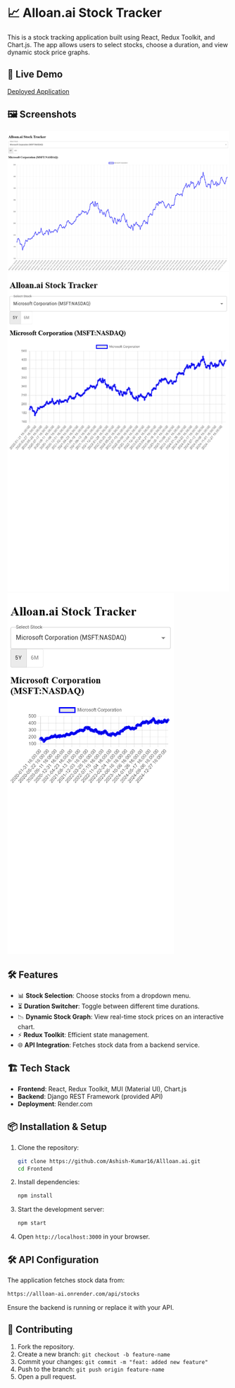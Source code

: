 # 📈 Alloan.ai Stock Tracker

This is a stock tracking application built using React, Redux Toolkit, and Chart.js. The app allows users to select stocks, choose a duration, and view dynamic stock price graphs.

## 🚀 Live Demo

[Deployed Application](https://allloan-ai.vercel.app/)

## 🖼️ Screenshots

![Desktop View](./Frontend/public/screenshots/DesktopView.png)  
![Tablet View](./Frontend/public/screenshots/TabletView.png)  
![Mobile View](./Frontend/public/screenshots/MobileView.png)  

## 🛠️ Features

- 📊 **Stock Selection**: Choose stocks from a dropdown menu.
- ⏳ **Duration Switcher**: Toggle between different time durations.
- 📉 **Dynamic Stock Graph**: View real-time stock prices on an interactive chart.
- ⚡ **Redux Toolkit**: Efficient state management.
- 🌐 **API Integration**: Fetches stock data from a backend service.

## 🏗️ Tech Stack

- **Frontend**: React, Redux Toolkit, MUI (Material UI), Chart.js
- **Backend**: Django REST Framework (provided API)
- **Deployment**: Render.com

## 📦 Installation & Setup

1. Clone the repository:

   ```sh
   git clone https://github.com/Ashish-Kumar16/Allloan.ai.git
   cd Frontend
   ```

2. Install dependencies:

   ```sh
   npm install
   ```

3. Start the development server:

   ```sh
   npm start
   ```

4. Open `http://localhost:3000` in your browser.

## 🛠️ API Configuration

The application fetches stock data from:

```sh
https://allloan-ai.onrender.com/api/stocks
```

Ensure the backend is running or replace it with your API.

## 🤝 Contributing

1. Fork the repository.
2. Create a new branch: `git checkout -b feature-name`
3. Commit your changes: `git commit -m "feat: added new feature"`
4. Push to the branch: `git push origin feature-name`
5. Open a pull request.

